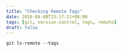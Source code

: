 ```yaml
---
title: "Checking Remote Tags"
date: 2018-04-08T23:17:11+08:00
tags: [git, version-control, tags, remote]
draft: false
---
```


```
git ls-remote --tags
```
